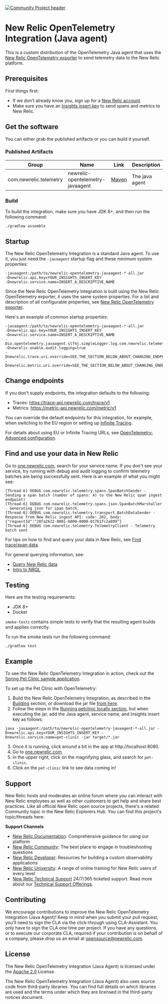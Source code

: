 [![Community Project header](https://github.com/newrelic/opensource-website/raw/master/src/images/categories/Community_Project.png)](https://opensource.newrelic.com/oss-category/#community-project)

# New Relic OpenTelemetry Integration (Java agent)

This is a custom distribution of the OpenTelemetry Java agent that uses the [New Relic OpenTelemetry exporter](https://github.com/newrelic/opentelemetry-exporter-java) to send telemetry data to the New Relic platform.

## Prerequisites

First things first:

* If we don’t already know you, sign up for a [New Relic account](https://docs.newrelic.com/docs/accounts/accounts-billing/account-setup/create-your-new-relic-account).
* Make sure you have an [Insights insert key](https://docs.newrelic.com/docs/telemetry-data-platform/ingest-manage-data/ingest-apis/use-event-api-report-custom-events#) to send spans and metrics to New Relic.

## Get the software

You can either grab the published artifacts or you can build it yourself.

### Published Artifacts
|Group                 |Name                                 |Link                                                                                                   |Description     |
|----------------------|-------------------------------------|-------------------------------------------------------------------------------------------------------|----------------|
|com.newrelic.telemetry|newrelic-opentelemetry-javaagent     |[Maven](https://search.maven.org/artifact/com.newrelic.telemetry/newrelic-opentelemetry-javaagent)     | The java agent |


### Build

To build the integration, make sure you have JDK 8+, and then run the following command:

`./gradlew assemble`

## Startup

The New Relic OpenTelemetry Integration is a standard Java agent. To use it, you just need the `-javaagent` startup flag and these minimum system properties: 

```
-javaagent:/path/to/newrelic-opentelemetry-javaagent-*-all.jar
-Dnewrelic.api.key=YOUR_INSIGHTS_INSERT_KEY
-Dnewrelic.service.name=INSERT_A_DESCRIPTIVE_NAME
```

Since the New Relic OpenTelemetry Integration is built using the New Relic OpenTelemetry exporter, it uses the same system properties. For a list and description of all configurable properties, see [New Relic OpenTelemetry exporter](https://github.com/newrelic/opentelemetry-exporter-java#configuration-system-properties).

Here's an example of common startup properties:

```
-javaagent:/path/to/newrelic-opentelemetry-javaagent-*-all.jar
-Dnewrelic.api.key=YOUR_INSIGHTS_INSERT_KEY
-Dnewrelic.service.name=INSERT_A_DESCRIPTIVE_NAME
-Dio.opentelemetry.javaagent.slf4j.simpleLogger.log.com.newrelic.telemetry=debug
-Dnewrelic.enable.audit.logging=true
-Dnewrelic.trace.uri.override=SEE_THE_SECTION_BELOW_ABOUT_CHANGING_ENDPOINTS
-Dnewrelic.metric.uri.override=SEE_THE_SECTION_BELOW_ABOUT_CHANGING_ENDPOINTS
```

## Change endpoints

If you don't supply endpoints, the integration defaults to the following:

* Traces: https://trace-api.newrelic.com/trace/v1
* Metrics: https://metric-api.newrelic.com/metric/v1

You can override the default endpoints for this integration, for example, when switching to the EU region or setting up [Infinite Tracing](https://docs.newrelic.com/docs/understand-dependencies/distributed-tracing/infinite-tracing/introduction-infinite-tracing).

For details about using EU or Infinite Tracing URLs, see [OpenTelemetry: Advanced configuration](https://docs.newrelic.com/docs/integrations/open-source-telemetry-integrations/opentelemetry/opentelemetry-advanced-configuration).

## Find and use your data in New Relic

Go to [one.newrelic.com](https://one.newrelic.com), search for your service name. If you don't see your service, try running with debug and audit logging to confirm telemetry batches are being successfully sent. Here is an example of what you might see: 

```
[Thread-6] DEBUG com.newrelic.telemetry.spans.SpanBatchSender - Sending a span batch (number of spans: 4) to the New Relic span ingest endpoint)
[Thread-6] DEBUG com.newrelic.telemetry.spans.json.SpanBatchMarshaller - Generating json for span batch.
[Thread-6] DEBUG com.newrelic.telemetry.transport.BatchDataSender - Response from New Relic ingest API: code: 202, body: {"requestId":"28fa2622-0001-b000-0000-01761fc2a899"}
[Thread-6] DEBUG com.newrelic.telemetry.TelemetryClient - Telemetry batch sent
```

For tips on how to find and query your data in New Relic, see 
[Find trace/span data](https://docs.newrelic.com/docs/understand-dependencies/distributed-tracing/trace-api/introduction-trace-api#view-data). 

For general querying information, see:
- [Query New Relic data](https://docs.newrelic.com/docs/using-new-relic/data/understand-data/query-new-relic-data)
- [Intro to NRQL](https://docs.newrelic.com/docs/query-data/nrql-new-relic-query-language/getting-started/introduction-nrql)

## Testing

Here are the testing requirements:

* JDK 8+
* Docker

`smoke-tests` contains simple tests to verify that the resulting agent builds and applies correctly.

To run the smoke tests run the following command:

`./gradlew test`

## Example

To see the New Relic OpenTelemetry Integration in action, check out the [Spring Pet Clinic sample application](https://github.com/newrelic-forks/spring-petclinic).

To set up the Pet Clinic with OpenTelemetry:

1. Build the New Relic OpenTelemetry Integration, as described in the [Building](#Build) section,
or download the jar file [from here](https://search.maven.org/remotecontent?filepath=com/newrelic/telemetry/newrelic-opentelemetry-javaagent/).
2. Follow the steps in the [Running petclinic locally section](https://github.com/newrelic-forks/spring-petclinic#running-petclinic-locally), 
but when executing the jar, add the Java agent, service name, and Insights insert key as follows:
```
java -javaagent:/path/to/newrelic-opentelemetry-javaagent-*-all.jar -Dnewrelic.api.key=YOUR_INSIGHTS_INSERT_KEY -Dnewrelic.service.name=pet-clinic -jar target/*.jar
```
3. Once it is running, click around a bit in the app at http://localhost:8080.
4. Go to [one.newrelic.com](https://one.newrelic.com).
5. In the upper right, click on the magnifying glass, and search for `pet-clinic`.  
6. Click on the `pet-clinic` link to see data coming in!

## Support

New Relic hosts and moderates an online forum where you can interact with New Relic employees as well as other customers to get help and share best practices. 
Like all official New Relic open source projects, there's a related Community topic in the New Relic Explorers Hub. You can find this project's topic/threads here:

**Support Channels**

* [New Relic Documentation](https://docs.newrelic.com/docs/integrations/open-source-telemetry-integrations/open-source-telemetry-integration-list/new-relics-opentelemetry-integration): Comprehensive guidance for using our platform
* [New Relic Community](https://discuss.newrelic.com/tags/javaagent): The best place to engage in troubleshooting questions
* [New Relic Developer](https://developer.newrelic.com/): Resources for building a custom observability applications
* [New Relic University](https://learn.newrelic.com/): A range of online training for New Relic users of every level
* [New Relic Technical Support](https://support.newrelic.com/) 24/7/365 ticketed support. Read more about our [Technical Support Offerings](https://docs.newrelic.com/docs/licenses/license-information/general-usage-licenses/support-plan). 

## Contributing

We encourage contributions to improve the New Relic OpenTelemetry Integration (Java Agent)! Keep in mind when you submit your pull request, you'll need to sign the CLA via the click-through using CLA-Assistant. You only have to sign the CLA one time per project.
If you have any questions, or to execute our corporate CLA, required if your contribution is on behalf of a company,  please drop us an email at opensource@newrelic.com.

## License

The New Relic OpenTelemetry Integration (Java Agent) is licensed under the [Apache 2.0](http://apache.org/licenses/LICENSE-2.0.txt) License.

The New Relic OpenTelemetry Integration (Java Agent) also uses source code from third-party libraries. You can find full details on which libraries are used and the terms under which they are licensed in the third-party notices document.
